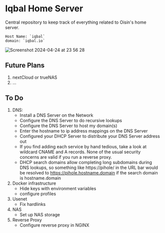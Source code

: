 # Iqbal Home Server

Central repository to keep track of everything related to Oisín's home server.

```text
Host Name: `iqbal`
domain: `iqbal.io`
```

![Screenshot 2024-04-24 at 23 56 28](https://github.com/Ushcode/homelab/assets/102725207/759f078a-36ef-4cac-a97e-c99d17e09972)

## Future Plans

1. nextCloud or trueNAS
2. ...



## To Do
1. DNS:
    - Install a DNS Server on the Network
    - Configure the DNS Server to do recursive lookups
    - Configure the DNS Server to host my domain(s)
    - Enter the hostname to ip address mappings on the DNS Server
    - Configured your DHCP Server to distribute your DNS Server address out
    - If you find adding each service by hand tedious, take a look at wildcard CNAME and A records. None of the usual security concerns are valid if you run a reverse proxy.
    - DHCP search domains allow completing long subdomains during DNS lookups, so something like https://pihole/ in the URL bar would be resolved to https://pihole.hostname.domain if the search domain is hostname.domain
2. Docker infrastructure
    - Hide keys with environment variables
    - configure profiles
3. Usenet
    - Fix hardlinks
4. NAS
    - Set up NAS storage
5. Reverse Proxy
    - Configure reverse proxy in NGINX

